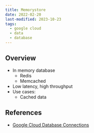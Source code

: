 ```yaml
---
title: Memorystore
date: 2022-02-20
last-modified: 2023-10-23
tags:
  - google cloud
  - data
  - database
---
```


## Overview

- In memory database
	- Redis
	- Memcached
- Low latency, high throughput
- Use cases:
	- Cached data

## References

- [Google Cloud Database Connections](notes/Google%20Cloud%20Database%20Connections.md)

